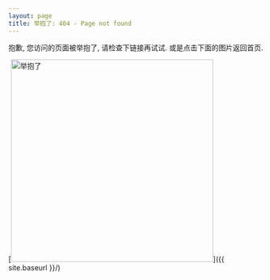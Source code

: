 ```yaml
---
layout: page
title: 举抱了: 404 - Page not found
---
```


抱歉, 您访问的页面被举抱了, 请检查下链接再试试. 或是点击下面的图片返回首页.

[<img src="https://i.ibb.co/mFrxYpH/2019-10-02-Fa-mom-02.jpg" alt="举抱了" border="0" style="width:400px;">]({{ site.baseurl }}/)
